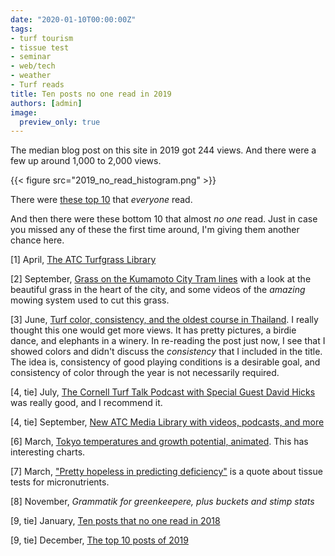 ```yaml
---
date: "2020-01-10T00:00:00Z"
tags:
- turf tourism
- tissue test
- seminar
- web/tech
- weather
- Turf reads
title: Ten posts no one read in 2019
authors: [admin]
image:
  preview_only: true
---
```


The median blog post on this site in 2019 got 244 views. And there were a few up around 1,000 to 2,000 views.

{{< figure src="2019_no_read_histogram.png" >}}

There were [these top 10](https://www.asianturfgrass.com/2019-12-26-top-blog-posts-2019/) that *everyone* read. 

And then there were these bottom 10 that almost *no one* read. Just in case you missed any of these the first time around, I'm giving them another chance here.

[1] April, [The ATC Turfgrass Library](https://www.asianturfgrass.com/2019-04-09-atc-turfgrass-library/)

[2] September, [Grass on the Kumamoto City Tram lines](https://www.asianturfgrass.com/2019-09-07-kumamoto-city-tram-grass/) with a look at the beautiful grass in the heart of the city, and some videos of the *amazing* mowing system used to cut this grass.

[3] June, [Turf color, consistency, and the oldest course in Thailand](https://www.asianturfgrass.com/2019-06-05-turf-consistency-color/). I really thought this one would get more views. It has pretty pictures, a birdie dance, and elephants in a winery. In re-reading the post just now, I see that I showed colors and didn't discuss the *consistency* that I included in the title. The idea is, consistency of good playing conditions is a desirable goal, and consistency of color through the year is not necessarily required.

[4, tie] July, [The Cornell Turf Talk Podcast with Special Guest David Hicks](https://www.asianturfgrass.com/2019-07-10-cornell-turf-talk-with-david-hicks/) was really good, and I recommend it.

[4, tie] September, [New ATC Media Library with videos, podcasts, and more](https://www.asianturfgrass.com/2019-09-28-videos-podcasts-more-media-library/)

[6] March, [Tokyo temperatures and growth potential, animated](https://www.asianturfgrass.com/2019-03-10-tokyo-temperature-gp-animated/). This has interesting charts.

[7] March, ["Pretty hopeless in predicting deficiency"](https://www.asianturfgrass.com/2019-03-05-hopeless-in-predicting-deficiency/) is a quote about tissue tests for micronutrients.

[8] November, *Grammatik for greenkeepere, plus buckets and stimp stats*

[9, tie] January, [Ten posts that no one read in 2018](https://www.asianturfgrass.com/2019-01-27-ten-posts-no-one-read-2018/) 

[9, tie] December, [The top 10 posts of 2019](https://www.asianturfgrass.com/2019-12-26-top-blog-posts-2019/)



